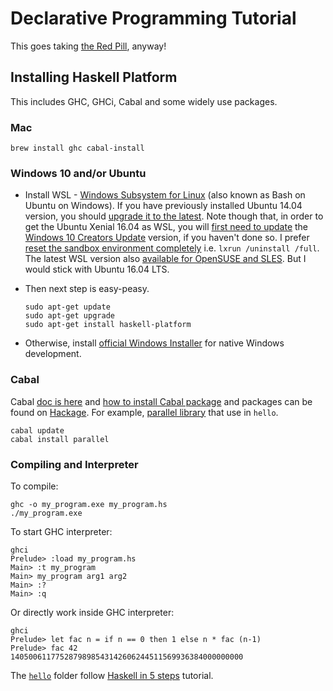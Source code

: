 # Declarative Programming Tutorial

This goes taking [the Red Pill](https://en.wikipedia.org/wiki/Red_pill_and_blue_pill), anyway!

## Installing Haskell Platform
This includes GHC, GHCi, Cabal and some widely use packages.

### Mac
```
brew install ghc cabal-install
```

### Windows 10 and/or Ubuntu

- Install WSL - [Windows Subsystem for Linux](https://msdn.microsoft.com/en-au/commandline/wsl/about) (also known as Bash on Ubuntu on Windows). If you have previously installed Ubuntu 14.04 version, you should [upgrade it to the latest](https://www.howtogeek.com/278152/how-to-update-the-windows-bash-shell/). Note though that, in order to get the Ubuntu Xenial 16.04 as WSL, you will [first need to update](https://www.howtogeek.com/301795/how-to-get-windows-10s-creators-update-now/) the [Windows 10 Creators Update](https://www.microsoft.com/en-us/software-download/windows10) version, if you haven't done so. I prefer [reset the sandbox environment completely](https://www.howtogeek.com/261188/how-to-uninstall-or-reinstall-windows-10s-ubuntu-bash-shell/) i.e. `lxrun /uninstall /full`. The latest WSL version also [available for OpenSUSE and SLES](https://msdn.microsoft.com/en-au/commandline/wsl/install_guide#for-windows-insiders-install-linux-distribution-of-choice). But I would stick with Ubuntu 16.04 LTS. 

- Then next step is easy-peasy. 

    ```
    sudo apt-get update
    sudo apt-get upgrade
    sudo apt-get install haskell-platform
    ```

- Otherwise, install [official Windows Installer](https://www.haskell.org/platform/) for native Windows development.

### Cabal
Cabal [doc is here](https://www.haskell.org/cabal/) and [how to install Cabal package](https://wiki.haskell.org/Cabal-Install) and packages can be found on [Hackage](http://hackage.haskell.org/). For example, [parallel library](http://hackage.haskell.org/packages/search?terms=parallel) that use in `hello`.

```
cabal update
cabal install parallel
```

### Compiling and Interpreter

To compile:

```
ghc -o my_program.exe my_program.hs
./my_program.exe
```

To start GHC interpreter:

```
ghci
Prelude> :load my_program.hs
Main> :t my_program
Main> my_program arg1 arg2
Main> :?
Main> :q
```

Or directly work inside GHC interpreter:

```
ghci
Prelude> let fac n = if n == 0 then 1 else n * fac (n-1)
Prelude> fac 42
1405006117752879898543142606244511569936384000000000
```

The [`hello`](hello) folder follow [Haskell in 5 steps](https://wiki.haskell.org/Haskell_in_5_steps) tutorial.